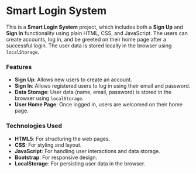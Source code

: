 # Smart Login System

This is a **Smart Login System** project, which includes both a **Sign Up** and **Sign In** functionality using plain HTML, CSS, and JavaScript. The users can create accounts, log in, and be greeted on their home page after a successful login. The user data is stored locally in the browser using `localStorage`.

### Features

- **Sign Up**: Allows new users to create an account.
- **Sign In**: Allows registered users to log in using their email and password.
- **Data Storage**: User data (name, email, password) is stored in the browser using `localStorage`.
- **User Home Page**: Once logged in, users are welcomed on their home page.

### Technologies Used

- **HTML5**: For structuring the web pages.
- **CSS**: For styling and layout.
- **JavaScript**: For handling user interactions and data storage.
- **Bootstrap**: For responsive design.
- **LocalStorage**: For persisting user data in the browser.

